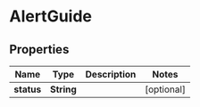 # AlertGuide

## Properties
Name | Type | Description | Notes
------------ | ------------- | ------------- | -------------
**status** | **String** |  |  [optional]
